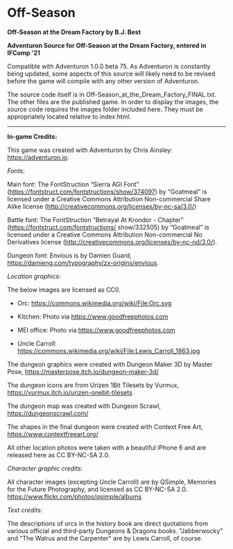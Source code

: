 # Off-Season
<b>Off-Season at the Dream Factory by B.J. Best</b>

**Adventuron Source for Off-Season at the Dream Factory, entered in IFComp '21**

Compatible with Adventuron 1.0.0 beta 75.  As Adventuron is constantly being updated, some aspects of this source will likely need to be revised before the game will compile with any other version of Adventuron.

The source code itself is in Off-Season_at_the_Dream_Factory_FINAL.txt.  The other files are the published game.  In order to display the images, the source code requires the images folder included here.  They must be appropriately located relative to index.html.

***

**In-game Credits:**

This game was created with Adventuron by Chris Ainsley: https://adventuron.io.

*Fonts:*

Main font:  The FontStruction “Sierra AGI Font” (https://fontstruct.com/fontstructions/show/374097) by “Goatmeal” is licensed under a Creative Commons Attribution Non-commercial Share Alike license (http://creativecommons.org/licenses/by-nc-sa/3.0/)

Battle font:  The FontStruction “Betrayal At Krondor - Chapter” (https://fontstruct.com/fontstructions/ show/332505) by “Goatmeal” is licensed under a Creative Commons Attribution Non-commercial No Derivatives license (http://creativecommons.org/licenses/by-nc-nd/3.0/).

Dungeon font:  Envious is by Damien Guard, https://damieng.com/typography/zx-origins/envious.

*Location graphics:*

The below images are licensed as CC0.

- Orc:  https://commons.wikimedia.org/wiki/File:Orc.svg

- Kitchen:  Photo via https://www.goodfreephotos.com

- MEI office:  Photo via https://www.goodfreephotos.com

- Uncle Carroll:  https://commons.wikimedia.org/wiki/File:Lewis_Carroll_1863.jpg



The dungeon graphics were created with Dungeon Maker 3D by Master Pose, https://masterpose.itch.io/dungeon-maker-3d/

The dungeon icons are from Urizen 1Bit Tilesets by Vurmux, https://vurmux.itch.io/urizen-onebit-tilesets

The dungeon map was created with Dungeon Scrawl, https://dungeonscrawl.com/

The shapes in the final dungeon were created with Context Free Art, https://www.contextfreeart.org/

All other location photos were taken with a beautiful iPhone 6 and are released here as CC BY-NC-SA 2.0.

*Character graphic credits:*

All character images (excepting Uncle Carroll) are by QSimple, Memories for the Future Photography, and licensed as CC BY-NC-SA 2.0. https://www.flickr.com/photos/qsimple/albums

*Text credits:*

The descriptions of orcs in the history book are direct quotations from various official and third-party Dungeons & Dragons books.
"Jabberwocky" and "The Walrus and the Carpenter" are by Lewis Carroll, of course.

